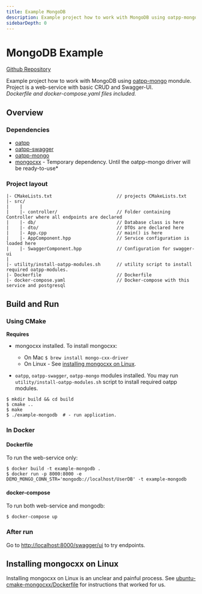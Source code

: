 ```yaml
---
title: Example MongoDB
description: Example project how to work with MongoDB using oatpp-mongo mondule.
sidebarDepth: 0
---
```


# MongoDB Example <seo/>

[Github Repository](https://github.com/oatpp/example-mongodb)

Example project how to work with MongoDB using [oatpp-mongo](https://github.com/oatpp/oatpp-mongo) mondule.  
Project is a web-service with basic CRUD and Swagger-UI.  
*Dockerfile and docker-compose.yaml files included.*

## Overview

### Dependencies

- [oatpp](https://github.com/oatpp/oatpp)
- [oatpp-swagger](https://github.com/oatpp/oatpp-swagger)
- [oatpp-mongo](https://github.com/oatpp/oatpp-mongo)
- [mongocxx](http://mongocxx.org/) - Temporary dependency. Until the oatpp-mongo driver will be ready-to-use*

### Project layout

```
|- CMakeLists.txt                        // projects CMakeLists.txt
|- src/
|    |
|    |- controller/                      // Folder containing Controller where all endpoints are declared
|    |- db/                              // Database class is here 
|    |- dto/                             // DTOs are declared here
|    |- App.cpp                          // main() is here
|    |- AppComponent.hpp                 // Service configuration is loaded here
|    |- SwaggerComponent.hpp             // Configuration for swagger-ui
|    
|- utility/install-oatpp-modules.sh      // utility script to install required oatpp-modules.
|- Dockerfile                            // Dockerfile
|- docker-compose.yaml                   // Docker-compose with this service and postgresql
```

## Build and Run

### Using CMake

**Requires** 

- mongocxx installed. To install mongocxx:  
   - On Mac `$ brew install mongo-cxx-driver`
   - On Linux - See [installing mongocxx on Linux](#installing-mongocxx-on-linux).
   
- `oatpp`, `oatpp-swagger`, `oatpp-mongo` modules installed. You may run `utility/install-oatpp-modules.sh` 
script to install required oatpp modules.   

```
$ mkdir build && cd build
$ cmake ..
$ make 
$ ./example-mongodb  # - run application.
```

### In Docker

#### Dockerfile

To run the web-service only:

```
$ docker build -t example-mongodb .
$ docker run -p 8000:8000 -e DEMO_MONGO_CONN_STR='mongodb://localhost/UserDB' -t example-mongodb
```

#### docker-compose

To run both web-service and mongodb:

```
$ docker-compose up
```


### After run

Go to [http://localhost:8000/swagger/ui](http://localhost:8000/swagger/ui) to try endpoints.

## Installing mongocxx on Linux

Installing mongocxx on Linux is an unclear and painful process.
See [ubuntu-cmake-mongocxx/Dockerfile](https://github.com/oatpp/dockerfiles/blob/master/ci/ubuntu-cmake-mongocxx/Dockerfile)
for instructions that worked for us.
